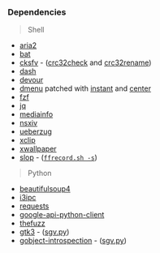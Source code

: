 ### Dependencies
> Shell
- [aria2](https://aria2.github.io/)
- [bat](https://github.com/sharkdp/bat)
- [cksfv](http://zakalwe.fi/~shd/foss/cksfv) - ([crc32check](https://github.com/b1337xyz/scripts/blob/main/shell/functions.sh#L184) and [crc32rename](https://github.com/b1337xyz/scripts/blob/main/shell/functions.sh#L207))
- [dash](http://gondor.apana.org.au/~herbert/dash/)
- [devour](https://github.com/salman-abedin/devour)
- [dmenu](https://tools.suckless.org/dmenu/) patched with [instant](https://tools.suckless.org/dmenu/patches/instant/) and [center](https://tools.suckless.org/dmenu/patches/center/)
- [fzf](https://github.com/junegunn/fzf)
- [jq](https://github.com/stedolan/jq)
- [mediainfo](https://mediaarea.net/)
- [nsxiv](https://github.com/nsxiv/nsxiv)
- [ueberzug](https://github.com/b1337xyz/ueberzug)
- [xclip](https://github.com/astrand/xclip)
- [xwallpaper](https://github.com/stoeckmann/xwallpaper)
- [slop](https://github.com/naelstrof/slop) - ([`ffrecord.sh -s`](https://github.com/b1337xyz/scripts/blob/main/shell/ffmpeg/ffrecord.sh#L23))


> Python
- [beautifulsoup4](https://www.crummy.com/software/BeautifulSoup/)
- [i3ipc](https://github.com/altdesktop/i3ipc-python)
- [requests](https://requests.readthedocs.io/en/latest/)
- [google-api-python-client](https://github.com/googleapis/google-api-python-client)
- [thefuzz](https://github.com/seatgeek/thefuzz)
- [gtk3](https://www.gtk.org/) - ([sgv.py](https://github.com/b1337xyz/scripts/blob/main/python/sgv.py))
- [gobject-introspection](https://wiki.gnome.org/Projects/GObjectIntrospection) - ([sgv.py](https://github.com/b1337xyz/scripts/blob/main/python/sgv.py))
